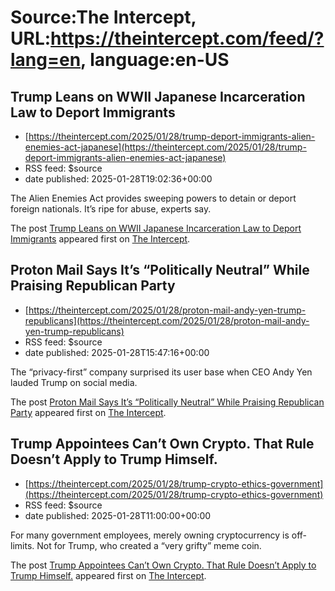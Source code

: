 # Source:The Intercept, URL:https://theintercept.com/feed/?lang=en, language:en-US

## Trump Leans on WWII Japanese Incarceration Law to Deport Immigrants
 - [https://theintercept.com/2025/01/28/trump-deport-immigrants-alien-enemies-act-japanese](https://theintercept.com/2025/01/28/trump-deport-immigrants-alien-enemies-act-japanese)
 - RSS feed: $source
 - date published: 2025-01-28T19:02:36+00:00

<p>The Alien Enemies Act provides sweeping powers to detain or deport foreign nationals. It’s ripe for abuse, experts say.</p>
<p>The post <a href="https://theintercept.com/2025/01/28/trump-deport-immigrants-alien-enemies-act-japanese/">Trump Leans on WWII Japanese Incarceration Law to Deport Immigrants</a> appeared first on <a href="https://theintercept.com">The Intercept</a>.</p>

## Proton Mail Says It’s “Politically Neutral” While Praising Republican Party
 - [https://theintercept.com/2025/01/28/proton-mail-andy-yen-trump-republicans](https://theintercept.com/2025/01/28/proton-mail-andy-yen-trump-republicans)
 - RSS feed: $source
 - date published: 2025-01-28T15:47:16+00:00

<p>The “privacy-first” company surprised its user base when CEO Andy Yen lauded Trump on social media.</p>
<p>The post <a href="https://theintercept.com/2025/01/28/proton-mail-andy-yen-trump-republicans/">Proton Mail Says It’s “Politically Neutral” While Praising Republican Party</a> appeared first on <a href="https://theintercept.com">The Intercept</a>.</p>

## Trump Appointees Can’t Own Crypto. That Rule Doesn’t Apply to Trump Himself.
 - [https://theintercept.com/2025/01/28/trump-crypto-ethics-government](https://theintercept.com/2025/01/28/trump-crypto-ethics-government)
 - RSS feed: $source
 - date published: 2025-01-28T11:00:00+00:00

<p>For many government employees, merely owning cryptocurrency is off-limits. Not for Trump, who created a “very grifty” meme coin. </p>
<p>The post <a href="https://theintercept.com/2025/01/28/trump-crypto-ethics-government/">Trump Appointees Can’t Own Crypto. That Rule Doesn’t Apply to Trump Himself.</a> appeared first on <a href="https://theintercept.com">The Intercept</a>.</p>

